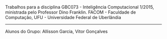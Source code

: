 Trabalhos para a disciplina GBC073 - Inteligência Computacional 1/2015, ministrada pelo Professor Dino Franklin.
FACOM - Faculdade de Computação, UFU - Universidade Federal de Uberlândia
____________________________________________________
Alunos do Grupo:
Allisson Garcia, Vitor Gonçalves


 
